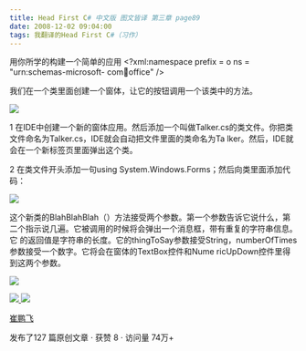 ```yaml
---
title: Head First C# 中文版 图文皆译 第三章 page89
date: 2008-12-02 09:04:00
tags: 我翻译的Head First C#（习作）
---
```

用你所学的构建一个简单的应用  <?xml:namespace prefix = o ns = "urn:schemas-microsoft-
com:office:office" />

我们在一个类里面创建一个窗体，让它的按钮调用一个该类中的方法。

![](https://p-blog.csdn.net/images/p_blog_csdn_net/cuipengfei1/EntryImages/20081202/%E6%88%AA%E5%9B%BE00.jpg)

1  在IDE中创建一个新的窗体应用。然后添加一个叫做Talker.cs的类文件。你把类文件命名为Talker.cs，IDE就会自动把文件里面的类命名为Ta
lker。然后，IDE就会在一个新标签页里面弹出这个类。

2  在类文件开头添加一句using System.Windows.Forms；然后向类里面添加代码：

![](https://p-blog.csdn.net/images/p_blog_csdn_net/cuipengfei1/EntryImages/20081202/%E6%88%AA%E5%9B%BE02.jpg)

这个新类的BlahBlahBlah（）方法接受两个参数。第一个参数告诉它说什么，第二个指示说几遍。它被调用的时候将会弹出一个消息框，带有重复的字符串信息。它
的返回值是字符串的长度。它的thingToSay参数接受String，numberOfTimes参数接受一个数字。它将会在窗体的TextBox控件和Nume
ricUpDown控件里得到这两个参数。

![](https://p-blog.csdn.net/images/p_blog_csdn_net/cuipengfei1/EntryImages/20081202/%E6%88%AA%E5%9B%BE03.jpg)



[ ![](https://profile.csdnimg.cn/5/2/5/3_cuipengfei1)
![](https://g.csdnimg.cn/static/user-reg-year/1x/11.png)
](https://blog.csdn.net/cuipengfei1)

[ 崔鹏飞 ](https://blog.csdn.net/cuipengfei1)

发布了127 篇原创文章  ·  获赞 8  ·  访问量 74万+

